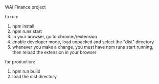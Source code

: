 WAI Finance project

to run:

1. npm install
2. npm runs start
3. In your browser, go to chrome://extension
4. enable developer mode, load unpacked and select the "dist" directory
5. whenever you make a change, you must have npm runs start running, then reload the extension in your browser

for production:
1. npm run build
2. load the dist directory